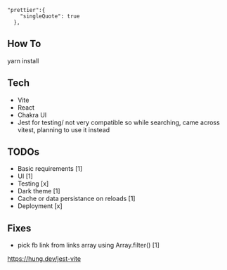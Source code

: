 
```
"prettier":{
    "singleQuote": true
  },
```
## How To
yarn install
## Tech
- Vite
- React
- Chakra UI
- Jest for testing/ not very compatible so while searching, came across vitest, planning to use it instead

## TODOs
- Basic requirements [1]
- UI [1]
- Testing [x]
- Dark theme [1]
- Cache or data persistance on reloads [1]
- Deployment [x]

## Fixes
- pick fb link from links array using Array.filter() [1]


https://hung.dev/jest-vite